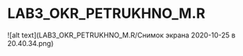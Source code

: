 # LAB3_OKR_PETRUKHNO_M.R
![alt text](LAB3_OKR_PETRUKHNO_M.R/Снимок экрана 2020-10-25 в 20.40.34.png)
